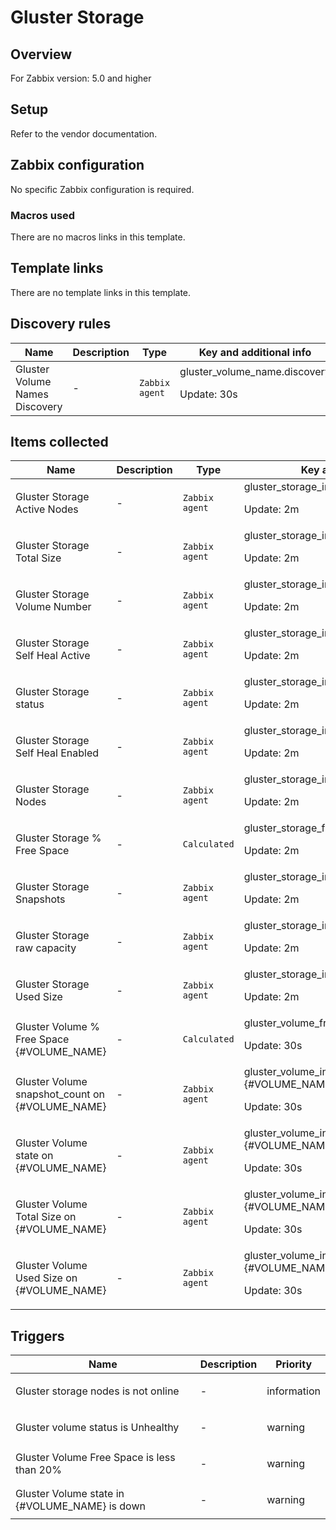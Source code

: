 # Gluster Storage

## Overview

For Zabbix version: 5.0 and higher

## Setup

Refer to the vendor documentation.

## Zabbix configuration

No specific Zabbix configuration is required.

### Macros used

There are no macros links in this template.

## Template links

There are no template links in this template.

## Discovery rules

|Name|Description|Type|Key and additional info|
|----|-----------|----|----|
|Gluster Volume Names Discovery|<p>-</p>|`Zabbix agent`|gluster_volume_name.discovery<p>Update: 30s</p>|
## Items collected

|Name|Description|Type|Key and additional info|
|----|-----------|----|----|
|Gluster Storage Active Nodes|<p>-</p>|`Zabbix agent`|gluster_storage_info["nodes_active"]<p>Update: 2m</p>|
|Gluster Storage Total Size|<p>-</p>|`Zabbix agent`|gluster_storage_info["usable_capacity"]<p>Update: 2m</p>|
|Gluster Storage Volume Number|<p>-</p>|`Zabbix agent`|gluster_storage_info["volume_count"]<p>Update: 2m</p>|
|Gluster Storage Self Heal Active|<p>-</p>|`Zabbix agent`|gluster_storage_info["sh_active"]<p>Update: 2m</p>|
|Gluster Storage status|<p>-</p>|`Zabbix agent`|gluster_storage_info["status"]<p>Update: 2m</p>|
|Gluster Storage Self Heal Enabled|<p>-</p>|`Zabbix agent`|gluster_storage_info["sh_enabled"]<p>Update: 2m</p>|
|Gluster Storage Nodes|<p>-</p>|`Zabbix agent`|gluster_storage_info["node_count"]<p>Update: 2m</p>|
|Gluster Storage % Free Space|<p>-</p>|`Calculated`|gluster_storage_free_space<p>Update: 2m</p>|
|Gluster Storage Snapshots|<p>-</p>|`Zabbix agent`|gluster_storage_info["snapshot_count"]<p>Update: 2m</p>|
|Gluster Storage raw capacity|<p>-</p>|`Zabbix agent`|gluster_storage_info["raw_capacity"]<p>Update: 2m</p>|
|Gluster Storage Used Size|<p>-</p>|`Zabbix agent`|gluster_storage_info["used_capacity"]<p>Update: 2m</p>|
|Gluster Volume % Free Space {#VOLUME_NAME}|<p>-</p>|`Calculated`|gluster_volume_free_space[{#VOLUME_NAME}]<p>Update: 30s</p>|
|Gluster Volume snapshot_count on {#VOLUME_NAME}|<p>-</p>|`Zabbix agent`|gluster_volume_info["snapshot_count",{#VOLUME_NAME}]<p>Update: 30s</p>|
|Gluster Volume state on {#VOLUME_NAME}|<p>-</p>|`Zabbix agent`|gluster_volume_info["state",{#VOLUME_NAME}]<p>Update: 30s</p>|
|Gluster Volume Total Size on {#VOLUME_NAME}|<p>-</p>|`Zabbix agent`|gluster_volume_info["usable_capacity",{#VOLUME_NAME}]<p>Update: 30s</p>|
|Gluster Volume Used Size on {#VOLUME_NAME}|<p>-</p>|`Zabbix agent`|gluster_volume_info["used_capacity",{#VOLUME_NAME}]<p>Update: 30s</p>|
## Triggers

|Name|Description|Priority|
|----|-----------|----|
|Gluster storage nodes is not online|<p>-</p>|information|
|Gluster volume status is Unhealthy|<p>-</p>|warning|
|Gluster Volume Free Space is less than 20%|<p>-</p>|warning|
|Gluster Volume state in {#VOLUME_NAME} is down|<p>-</p>|warning|
